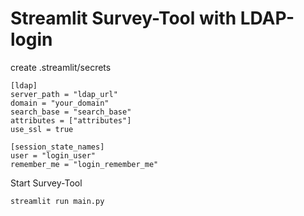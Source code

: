 
# Streamlit Survey-Tool with LDAP-login

create .streamlit/secrets


```
[ldap]
server_path = "ldap_url"
domain = "your_domain"
search_base = "search_base"
attributes = ["attributes"]
use_ssl = true

[session_state_names]
user = "login_user"
remember_me = "login_remember_me"
```

Start Survey-Tool


```
streamlit run main.py
```
